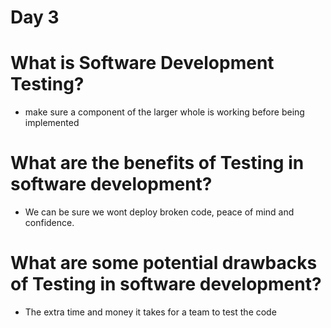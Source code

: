 # Day 3

# What is Software Development Testing?

- make sure a component of the larger whole is working before being implemented

# What are the benefits of Testing in software development?

- We can be sure we wont deploy broken code, peace of mind and confidence.

# What are some potential drawbacks of Testing in software development?

- The extra time and money it takes for a team to test the code